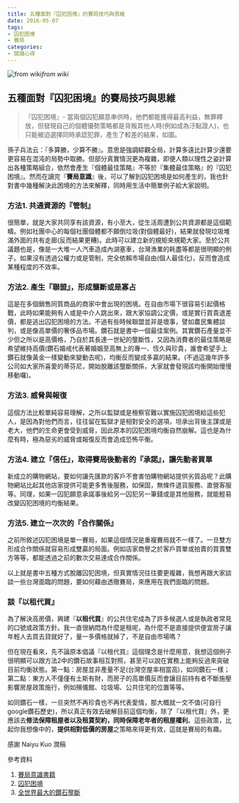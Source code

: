 ```yaml
---
title: 五種面對『囚犯困境』的賽局技巧與思維
date: 2016-05-07
tags:
- 囚犯困境
- 賽局
categories:
- 閱讀心得
---
```


![from wiki](https://medium2.global.ssl.fastly.net/max/4000/1*bkgfwFKLqvtB29OYMRueug.png)*from wiki*

## 五種面對『囚犯困境』的賽局技巧與思維
> 『囚犯困境』- 當兩個囚犯願意串供時，他們都能獲得最高利益，無罪釋放，但發現自己的個體優勢策略都是背叛其他人時(例如成為汙點證人)，也只能被迫選擇同時承認犯罪，產生了較差的結果，如圖。

孫子兵法云：『多算勝，少算不勝』。意思是強調綜觀全局，計算多遠比計算少還要更容易在混沌的局勢中取勝。但部分真實情況更為複雜，即便人類以理性之姿計算出各種策略組合，依然會產生『個體最佳策略』不等於『集體最佳策略』的『囚犯困境』。然而在讀完『**賽局意識**』後，可以了解到囚犯困境是如何產生的，我也針對書中幾種解決此困境的方法來解釋，同時用生活中簡單例子給大家說明。

<!-- more -->

### 方法1. 共通資源的『管制』

很簡單，就是大家共同享有該資源，有小至大，從生活周遭到公共資源都是這個範疇。例如社團中心的每個社團個體都不願倒垃圾(對個體最好)，結果就發現垃圾堆滿外面的共有走廊(反而結果更糟)。此時可以建立新的規矩來規範大家。至於公共議題也是，像是一大堆一人汽車造成內湖塞車，台灣漁業的耗盡等都是很明顯的例子。如果沒有透過公權力或是管制，完全依賴市場自由(個人最佳化)，反而會造成某種程度的不效率。

### 方法2. 產生『聯盟』，形成壟斷或是寡占

這是在多個銷售同質商品的商家中會出現的困境。在自由市場下很容易引起價格戰，此時如果能夠有人或是中介人跳出來，跟大家協調公定價，或是實行買貴退差價，都是逃出囚犯困境的方法。不過有些時候聯盟並非是壞事，譬如農民集體談判，或是像高單價的奢侈品市場。鑽石就是書中一個最佳案例。其實鑽石產量並不少但之所以是高價格，乃自於其長達一世紀的壟斷性，又因為消費者的最佳策略是希望維持高價(鑽石婚戒代表著婚姻至高無上的專一、恆久與珍貴，誰會希望手上鑽石就像黃金一樣變動來變動去呢)，均衡反而變成多贏的結果。(不過這幾年許多公司如大家所喜愛的蒂芬尼，開始脫離該壟斷關係，大家就會發現該均衡開始慢慢移動囉)。

### 方法3. 威脅與報復

這個方法比較單純容易理解，之所以監獄或是檢察官難以實施囚犯困境給這些犯人，是因為對他們而言，往往留在監獄才是相對安全的選項，坦承出背後主謀或是老大，他們的生命更會受到威脅，因此原本的囚犯困境均衡自然崩解。這也是為什麼有時，極為惡劣的威脅或報復反而會造成恐怖平衡。

### 方法4. 建立『信任』，取得賽局後動者的『承諾』，讓先動者買單

新成立的購物網站，要如何讓先匯款的客戶不會害怕購物網站提供劣質品呢？此購物網站比起其他店家提供可能更多售後服務，如保固，無條件退貨服務、直營客服等。同理，如果一囚犯願意承諾事後給另一囚犯另一筆錢或是其他服務，就能輕易改變囚犯困境的均衡結果。

### 方法5. 建立一次次的『合作關係』

之前所敘述囚犯困境是單一賽局，如果這個情況是重複賽局就不一樣了。一旦雙方形成合作關係就容易形成雙贏的局面。例如店家商譽之於客戶買單或拍賣的買賣雙方等等，都能透過之前的數次交易達成合作關係。

以上就是書中五種方式脫離囚犯困境，但真實情況往往要更複雜，我想再跟大家談談一些台灣面臨的問題，要如何藉由透徹賽局，來應用在我們面臨的問題。

### 談『以租代買』

為了解決高房價，興建『**以租代買**』的公共住宅成為了許多候選人或是執政者常見的口號或政策方針。我一直很納悶為什麼是租呢，為什麼不是直接提供便宜房子讓年輕人去買去貸就好了，量一多價格就掉了，不是自由市場嗎？

但在現在看來，先不論原本倡議『以租代買』這個理念是什麼用意，我想這個例子很明顯可以跟方法2中的鑽石故事相互對照，甚至可以說在實務上能夠反過來突破目前均衡狀態。第一點：房屋並非產量不足(台灣空屋率相當高)，如同鑽石一樣；第二點：東方人不僅僅有土斯有財，而房子的高單價反而會讓目前持有者不斷施壓影響房屋政策施行，例如殯儀館、垃圾場、公共住宅的位置等等。

如同鑽石一樣，一旦突然不再珍貴也不再代表愛情，那大概就一文不值(可自行google鑽石歷史)，所以真正有效去破解目前這個均衡，除了『以租代買』外，更應該去**修法保障租屋者以及租賃契約，同時保障老年者的租屋權利**。這些政策，比起你我想像中的，**提供相對低價的房屋**之策略來得更有效，這就是賽局的有趣。

感謝 Naiyu Kuo 潤稿

參考資料

1. [賽局意識書籍](http://www.taaze.tw/sing.html?pid=14100014453)
2. [囚犯困境](https://en.wikipedia.org/wiki/Prisoner%27s_dilemma)
3. [全世界最大的鑽石壟斷](https://en.wikipedia.org/wiki/De_Beers)
